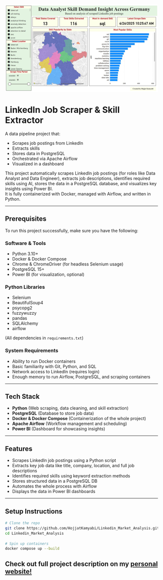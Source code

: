 ![alt text](https://github.com/HojjatKamyabi/Linkedin_Market_Analysis/blob/main/visualization/Dashboard_PowerBI.jpg?raw=true)

# LinkedIn Job Scraper & Skill Extractor

A data pipeline project that:
- Scrapes job postings from LinkedIn
- Extracts skills
- Stores data in PostgreSQL
- Orchestrated via Apache Airflow
- Visualized in a dashboard

This project automatically scrapes LinkedIn job postings (for roles like Data Analyst and Data Engineer), extracts job descriptions, identifies required skills using AI, stores the data in a PostgreSQL database, and visualizes key insights using Power BI.  
It is fully containerized with Docker, managed with Airflow, and written in Python.

---

##  Prerequisites

To run this project successfully, make sure you have the following:

### Software & Tools
- Python 3.10+
- Docker & Docker Compose
- Chrome & ChromeDriver (for headless Selenium usage)
- PostgreSQL 15+
- Power BI (for visualization, optional)

### Python Libraries
- Selenium
- BeautifulSoup4
- psycopg2
- fuzzywuzzy
- pandas
- SQLAlchemy
- airflow
  
(All dependencies in `requirements.txt`)

### System Requirements
- Ability to run Docker containers
- Basic familiarity with Git, Python, and SQL
- Network access to LinkedIn (requires login)
- Enough memory to run Airflow, PostgreSQL, and scraping containers

---

##  Tech Stack

- **Python** (Web scraping, data cleaning, and skill extraction)
- **PostgreSQL** (Database to store job data)
- **Docker & Docker Compose** (Containerization of the whole project)
- **Apache Airflow** (Workflow management and scheduling)
- **Power BI** (Dashboard for showcasing insights)

---

##  Features

- Scrapes LinkedIn job postings using a Python script
- Extracts key job data like title, company, location, and full job descriptions
- Identifies required skills using keyword extraction methods
- Stores structured data in a PostgreSQL DB
- Automates the whole process with Airflow
- Displays the data in Power BI dashboards

---

## Setup Instructions

```bash
# Clone the repo
git clone https://github.com/HojjatKamyabi/Linkedin_Market_Analysis.git
cd Linkedin_Market_Analysis

# Spin up containers
docker compose up --build
```
## Check out full project description on my [personal website!](https://hojjatkamyabi.github.io/job_scraper.html)
